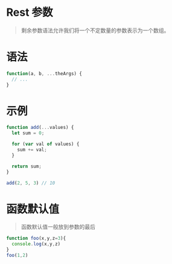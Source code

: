 # Rest 参数

> 剩余参数语法允许我们将一个不定数量的参数表示为一个数组。

# 语法
```javascript
function(a, b, ...theArgs) {
  // ...
}
```

# 示例
```javascript
function add(...values) {
  let sum = 0;

  for (var val of values) {
    sum += val;
  }

  return sum;
}

add(2, 5, 3) // 10
```

# 函数默认值

> 函数默认值一般放到参数的最后

```javascript
function foo(x,y,z=3){
  console.log(x,y,z)
}
foo(1,2)
```
